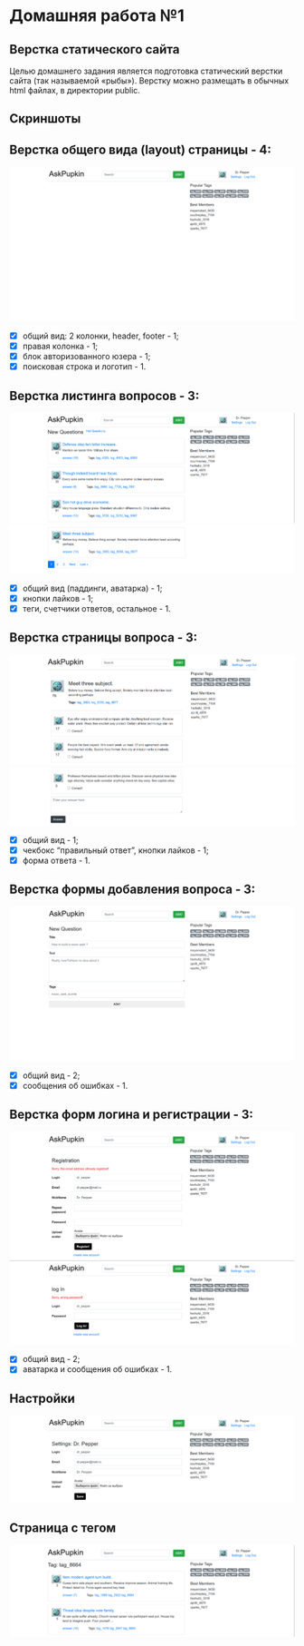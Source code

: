 Домашняя работа №1
==================

## Верстка статического сайта
Целью домашнего задания является подготовка статический верстки сайта (так называемой «рыбы»). Верстку можно размещать в обычных html файлах, в директории public.

Скриншоты
---

Верстка общего вида (layout) страницы - 4:
---
![Общий вид](1_1.png)


- [x] общий вид: 2 колонки, header, footer - 1;
- [x] правая колонка - 1;
- [x] блок авторизованного юзера - 1;
- [x] поисковая строка и логотип - 1.

Верстка листинга вопросов - 3:
---
![Общий вид](1_2.png)
![Пагинация](1_3.png)

- [X] общий вид (паддинги, аватарка) - 1;
- [X] кнопки лайков - 1;
- [X] теги, счетчики ответов, остальное - 1.

Верстка страницы вопроса - 3:
---
![Общий вид](1_4.png)
![Форма ответа](1_5.png)

- [X] общий вид - 1;
- [X] чекбокс “правильный ответ”, кнопки лайков - 1;
- [X] форма ответа - 1.

Верстка формы добавления вопроса - 3:
--
![Общий вид](1_6.png)
- [X] общий вид - 2;
- [X] сообщения об ошибках - 1.

Верстка форм логина и регистрации - 3:
---
![Регистрация](1_7.png)
![Логин](1_8.png)

- [X] общий вид - 2;
- [X] аватарка и сообщения об ошибках - 1.

Настройки
---
![Общий вид](1_9.png)

Страница с тегом
---
![Общий вид](1_10.png)